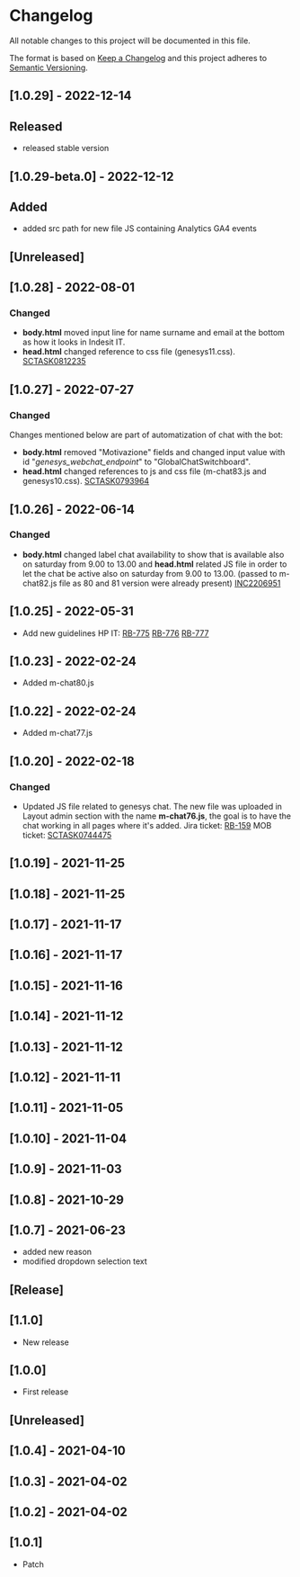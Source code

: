 # Changelog

All notable changes to this project will be documented in this file.

The format is based on [Keep a Changelog](http://keepachangelog.com/en/1.0.0/)
and this project adheres to [Semantic Versioning](http://semver.org/spec/v2.0.0.html).

## [1.0.29] - 2022-12-14

## Released

- released stable version

## [1.0.29-beta.0] - 2022-12-12

## Added

- added src path for new file JS containing Analytics GA4 events

## [Unreleased]

## [1.0.28] - 2022-08-01

### Changed

- **body.html** moved input line for name surname and email at the bottom as how it looks in Indesit IT.
- **head.html** changed reference to css file (genesys11.css).
[SCTASK0812235](https://whirlpool.service-now.com/nav_to.do?uri=sc_task.do?sys_id=26109728478d91909a54d65c346d436f%26sysparm_view=RPTfdcf17dd1b00c198f845a687b04bcbff)

## [1.0.27] - 2022-07-27

### Changed

Changes mentioned below are part of automatization of chat with the bot:
- **body.html** removed "Motivazione" fields and changed input value with id "*genesys_webchat_endpoint*" to "GlobalChatSwitchboard".
- **head.html** changed references to js and css file (m-chat83.js and genesys10.css).
[SCTASK0793964](https://whirlpool.service-now.com/nav_to.do?uri=sc_task.do?sys_id=b188bdb497409118e98337e3f153afd3%26sysparm_view=RPTfdcf17dd1b00c198f845a687b04bcbff)

## [1.0.26] - 2022-06-14

### Changed

- **body.html** changed label chat availability to show that is available also on saturday from 9.00 to 13.00 and **head.html** related JS file in order to let the chat be active also on saturday from 9.00 to 13.00. (passed to m-chat82.js file as 80 and 81 version were already present) [INC2206951](https://whirlpool.service-now.com/nav_to.do?uri=incident.do?sys_id=b7a93e0d970415100341b4efe153afcb%26sysparm_view=RPTa6ccc9921bff3818cdf96397624bcba8)

## [1.0.25] - 2022-05-31
- Add new guidelines HP IT:
[RB-775](https://whirlpoolgtm.atlassian.net/browse/RB-775)
[RB-776](https://whirlpoolgtm.atlassian.net/browse/RB-776)
[RB-777](https://whirlpoolgtm.atlassian.net/browse/RB-777)
## [1.0.23] - 2022-02-24
- Added m-chat80.js
## [1.0.22] - 2022-02-24
- Added m-chat77.js

## [1.0.20] - 2022-02-18

### Changed

- Updated JS file related to genesys chat. The new file was uploaded in Layout admin section with the name **m-chat76.js**, the goal is to have the chat working in all pages where it's added. 
  Jira ticket: [RB-159](https://whirlpoolgtm.atlassian.net/browse/RB-159)
  MOB ticket: [SCTASK0744475](https://whirlpool.service-now.com/nav_to.do?uri=sc_task.do?sys_id=508061191be941906147a688b04bcb48%26sysparm_view=RPTfdcf17dd1b00c198f845a687b04bcbff)

## [1.0.19] - 2021-11-25

## [1.0.18] - 2021-11-25

## [1.0.17] - 2021-11-17

## [1.0.16] - 2021-11-17

## [1.0.15] - 2021-11-16

## [1.0.14] - 2021-11-12

## [1.0.13] - 2021-11-12

## [1.0.12] - 2021-11-11

## [1.0.11] - 2021-11-05

## [1.0.10] - 2021-11-04

## [1.0.9] - 2021-11-03

## [1.0.8] - 2021-10-29

## [1.0.7] - 2021-06-23
- added new reason
- modified dropdown selection text
## [Release]

## [1.1.0]

- New release
## [1.0.0]

- First release
## [Unreleased]

## [1.0.4] - 2021-04-10

## [1.0.3] - 2021-04-02

## [1.0.2] - 2021-04-02

## [1.0.1]

- Patch
